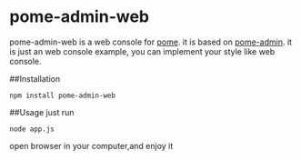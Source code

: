 # pome-admin-web
pome-admin-web is a web console for [pome](https://github.com/NetEase/pome). it is based on [pome-admin](https://github.com/NetEase/pome-admin). it is just an web console example, you can implement your style like web console.

##Installation
```
npm install pome-admin-web
```
##Usage
just run  
```
node app.js
```

open browser in your computer,and enjoy it 
